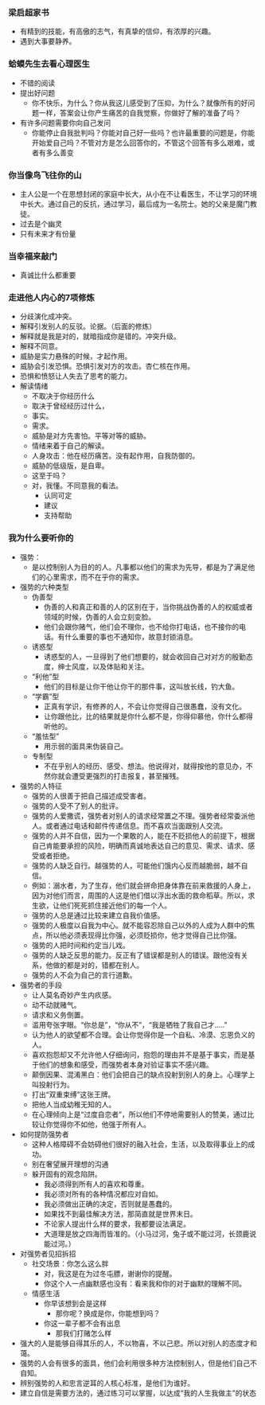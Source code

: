 ### 梁启超家书
- 有精到的技能，有高傲的志气，有真挚的信仰，有浓厚的兴趣。
- 遇到大事要静养。

### 蛤蟆先生去看心理医生
- 不错的阅读
- 提出好问题
  - 你不快乐，为什么？你从我这儿感受到了压抑，为什么？就像所有的好问题一样，答案会让你产生痛苦的自我觉察，你做好了解的准备了吗？
- 有许多问题需要你向自己发问
  - 你能停止自我批判吗？你能对自己好一些吗？也许最重要的问题是，你能开始爱自己吗？不管对方是怎么回答你的，不管这个回答有多么艰难，或者有多么善变

### 你当像鸟飞往你的山
- 主人公是一个在思想封闭的家庭中长大，从小在不让看医生，不让学习的环境中长大。通过自己的反抗，通过学习，最后成为一名院士。她的父亲是魔门教徒。
- 过去是个幽灵
- 只有未来才有份量

### 当幸福来敲门
- 真诚比什么都重要



### 走进他人内心的7项修炼
- 分歧演化成冲突。
- 解释引发别人的反驳。论据。（后面的修炼）
- 解释就是我是对的，就暗指成你是错的。冲突升级。
- 解释不同意。
- 威胁是实力悬殊的时候，才起作用。 
- 威胁会引发恐惧。恐惧引发对方的攻击。杏仁核在作用。
- 恐惧和愤怒让人失去了思考的能力。 
- 解读情绪
  - 不取决于你经历什么
  - 取决于曾经经历过什么，
  - 事实。
  - 需求。 
  - 威胁是对方先害怕。平等对等的威胁。
  - 情绪来着于自己的解读。
  - 人身攻击：他在经历痛苦。没有起作用，自我防御的。
  - 威胁的低级版，是自卑。
  - 这至于吗？
  - 对，我懂。不同意我的看法。
    - 认同可定
    - 建议
    - 支持帮助


### 我为什么要听你的
- 强势：
  - 是以控制别人为目的的人。凡事都以他们的需求为先导，都是为了满足他们的心里需求，而不在乎你的需求。
- 强势的六种类型
  -  伪善型
     -  伪善的人和真正和善的人的区别在于，当你挑战伪善的人的权威或者领域的时候，伪善的人会立刻变脸。
     -  他们会跟你赌气，他们会不理你，也不给你打电话，也不接你的电话。有什么重要的事也不通知你，故意封锁消息。
  - 诱惑型
    - 诱惑型的人，一旦得到了他们想要的，就会收回自己对对方的殷勤态度，绅士风度，以及体贴和关注。
  -  “利他”型
     -  他们的目标是让你干他让你干的那件事，这叫放长线，钓大鱼。
  - “学霸”型
    - 正真有学识，有修养的人，不会让你觉得自己很愚蠢，没有文化。
    - 让你跟他比，比的结果就是你什么都不是，你得仰慕他，你什么都得听他的。
  - “羞怯型”
    - 用示弱的面具来伪装自己。
  - 专制型
    - 不在乎别人的经历、感受、想法。他说得对，就得按他的意见办，不然你就会遭受更强烈的打击报复，甚至摧残。
- 强势的人特征
  - 强势的人很善于把自己描述成受害者。
  - 强势的人受不了别人的批评。
  - 强势的人爱撒谎，强势者对别人的请求经常置之不理。强势者经常委派他人。或者通过电话和邮件传递信息。而不喜欢当面跟别人交流。
  - 强势的人并不自信，因为一个果敢的人，能在不贬损他人的前提下，根据自己肯能要承担的风险，明确而真诚地表达自己的意见、需求、请求、感受或者拒绝。
  - 强势的人缺乏自行。越强势的人，可能他们饿内心反而越脆弱，越不自信。
  - 例如：溺水者，为了生存，他们就会拼命把身体靠在前来救援的人身上，因为对他们而言，周围的人这是他们借以浮出水面的救命稻草。所以，求生欲，让他们死死抓住接近他们的每一个人。
  - 强势的人总是通过比较来建立自我价值感。
  - 强势的人极度以自我为中心。就不能容忍除自己以外的人成为人群中的焦点，所以他必须表现得比你强，必须贬损你，他才觉得自己比你强。
  - 强势的人把时间和约定当儿戏。
  - 强势的人缺乏反思的能力。反正有了错误都是别人的错误。跟他没有关系，他做的都是对的，错都在别人。
  - 强势的人不会为自己的言行道歉。
- 强势者的手段
  - 让人莫名奇妙产生内疚感。
  - 动不动就赌气。
  - 请求和义务倒置。
  - 滥用夸张字眼。“你总是”，“你从不”，“我是牺牲了我自己才.....”
  - 认为他人的欲望都不合理。会让你觉得你是一个自私、冷漠、忘恩负义的人。
  - 喜欢抱怨却又不允许他人仔细询问，抱怨的理由并不是基于事实，而是基于他们的想象和感受，而强势者本身对验证事实不感兴趣。
  - 颠倒因果、混淆黑白：他们会把自己的缺点投射到别人的身上。心理学上叫投射行为。
  - 打出“双重束缚”这张王牌。
  - 把他人当成幼稚无知的人。
  - 在心理倾向上是“过度自恋者”，所以他们不停地需要别人的赞美，通过比较让你觉得你不如他，他强于所有人。
- 如何提防强势者
  - 这种人格障碍不会妨碍他们很好的融入社会，生活，以及取得事业上的成功。
  - 别在奢望展开理想的沟通
  - 躲开固有的观念陷阱。
    - 我必须得到所有人的喜欢和尊重。
    - 我必须对所有的各种情况都应对自如。
    - 我必须做出正确的决定，否则就是愚蠢的。
    - 如果找不到最佳解决方法，那简直就是世界末日。
    - 不论家人提出什么样的要求，我都要设法满足。
    - 大道理是放之四海而皆准的。（小马过河，兔子或不能过河，长颈鹿说能过河。）
- 对强势者见招拆招
  - 社交场景：你怎么这么胖
    - 对，我这是在为过冬屯膘，谢谢你的提醒。
    - 你这个人一点幽默感也没有：看来我和你的对于幽默的理解不同。
  - 情感生活
    - 你早该想到会是这样
      - 那你呢？换成是你，你能想到吗？
    - 你这一辈子都不会有出息
      - 那我们打赌怎么样
- 强大的人是能够自得其乐的人，不以物喜，不以己悲。所以对别人的态度才和蔼。
- 强势的人会有很多的面具，他们会利用很多种方法控制别人，但是他们自己不自知。
- 辨别强势的人和忠言逆耳的人核心标准，是他们为谁好。
- 建立自信是需要方法的，通过练习可以掌握，以达成“我的人生我做主”的状态

### 